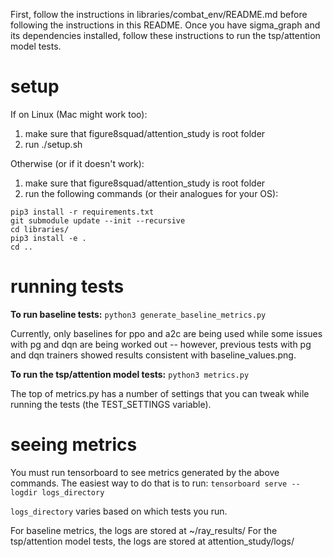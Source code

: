 First, follow the instructions in libraries/combat_env/README.md before following the instructions in this README. Once you have sigma_graph and its dependencies installed, follow these instructions to run the tsp/attention model tests.

# setup
If on Linux (Mac might work too):

1. make sure that figure8squad/attention_study is root folder
2. run ./setup.sh

Otherwise (or if it doesn't work):

1. make sure that figure8squad/attention_study is root folder
2. run the following commands (or their analogues for your OS):
```
pip3 install -r requirements.txt
git submodule update --init --recursive
cd libraries/
pip3 install -e .
cd ..
```

# running tests
**To run baseline tests:**
`python3 generate_baseline_metrics.py`

Currently, only baselines for ppo and a2c are being used while some issues with pg and dqn are being worked out -- however, previous tests with pg and dqn trainers showed results consistent with baseline_values.png.

**To run the tsp/attention model tests:**
`python3 metrics.py`

The top of metrics.py has a number of settings that you can tweak while running the tests (the TEST_SETTINGS variable).

# seeing metrics
You must run tensorboard to see metrics generated by the above commands. The easiest way to do that is to run:
`tensorboard serve --logdir logs_directory`

`logs_directory` varies based on which tests you run.

For baseline metrics, the logs are stored at ~/ray_results/
For the tsp/attention model tests, the logs are stored at attention_study/logs/
